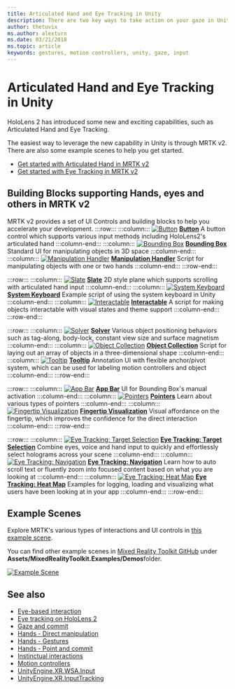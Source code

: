 ```yaml
---
title: Articulated Hand and Eye Tracking in Unity
description: There are two key ways to take action on your gaze in Unity, hand gestures and motion controllers.
author: thetuvix
ms.author: alexturn
ms.date: 03/21/2018
ms.topic: article
keywords: gestures, motion controllers, unity, gaze, input
---
```


# Articulated Hand and Eye Tracking in Unity

HoloLens 2 has introduced some new and exciting capabilities, such as Articulated Hand and Eye Tracking.

The easiest way to leverage the new capability in Unity is through MRTK v2. There are also some example scenes to help you get started.

* [Get started with Articulated Hand  in MRTK v2](https://microsoft.github.io/MixedRealityToolkit-Unity/Documentation/Input/HandTracking.html)
* [Get started with Eye Tracking in MRTK v2](https://microsoft.github.io/MixedRealityToolkit-Unity/Documentation/EyeTracking/EyeTracking_Main.html)

## Building Blocks supporting Hands, eyes and others in MRTK v2

MRTK v2 provides a set of UI Controls and building blocks to help you accelerate your development.
:::row:::
    :::column:::
[![Button](images/MRTK_Button_Main.png)](https://microsoft.github.io/MixedRealityToolkit-Unity/Documentation/README_Button.html) [**Button**](https://microsoft.github.io/MixedRealityToolkit-Unity/Documentation/README_Button.html)
A button control which supports various input methods including HoloLens2's articulated hand
    :::column-end:::
    :::column:::
[![Bounding Box](images/MRTK_BoundingBox_Main.png)](https://microsoft.github.io/MixedRealityToolkit-Unity/Documentation/README_BoundingBox.html) [**Bounding Box**](https://microsoft.github.io/MixedRealityToolkit-Unity/Documentation/README_BoundingBox.html)
Standard UI for manipulating objects in 3D space
    :::column-end:::
    :::column:::
[![Manipulation Handler](images/MRTK_Manipulation_Main.png)](https://microsoft.github.io/MixedRealityToolkit-Unity/Documentation/README_ManipulationHandler.html) [**Manipulation Handler**](https://microsoft.github.io/MixedRealityToolkit-Unity/Documentation/README_ManipulationHandler.html) 
Script for manipulating objects with one or two hands
    :::column-end:::
:::row-end:::

:::row:::
    :::column:::
 [![Slate](images/MRTK_Slate_Main.png)](https://microsoft.github.io/MixedRealityToolkit-Unity/Documentation/README_Slate.html) [**Slate**](https://microsoft.github.io/MixedRealityToolkit-Unity/Documentation/README_Slate.html) 
2D style plane which supports scrolling with articulated hand input
    :::column-end:::
    :::column:::
[![System Keyboard](images/MRTK_SystemKeyboard_Main.png)](https://microsoft.github.io/MixedRealityToolkit-Unity/Documentation/README_SystemKeyboard.html) [**System Keyboard**](https://microsoft.github.io/MixedRealityToolkit-Unity/Documentation/README_SystemKeyboard.html)
Example script of using the system keyboard in Unity
    :::column-end:::
    :::column:::
[![Interactable](images/InteractableExamples.png)](https://microsoft.github.io/MixedRealityToolkit-Unity/Documentation/README_Interactable.html) [**Interactable**](https://microsoft.github.io/MixedRealityToolkit-Unity/Documentation/README_Interactable.html)
A script for making objects interactable with visual states and theme support
    :::column-end:::
:::row-end:::

:::row:::
    :::column:::
[![Solver](images/MRTK_Solver_Main.png)](https://microsoft.github.io/MixedRealityToolkit-Unity/Documentation/README_Solver.html) [**Solver**](https://microsoft.github.io/MixedRealityToolkit-Unity/Documentation/README_Solver.html)
Various object positioning behaviors such as tag-along, body-lock, constant view size and surface magnetism
    :::column-end:::
    :::column:::
[![Object Collection](images/MRTK_ObjectCollection_Main.png)](https://microsoft.github.io/MixedRealityToolkit-Unity/Documentation/README_ManipulationHandler.html) [**Object Collection**](https://microsoft.github.io/MixedRealityToolkit-Unity/Documentation/README_ManipulationHandler.html) 
Script for laying out an array of objects in a three-dimensional shape
    :::column-end:::
    :::column:::
[![Tooltip](images/MRTK_Tooltip_Main.png)](https://microsoft.github.io/MixedRealityToolkit-Unity/Documentation/README_Tooltip.html) [**Tooltip**](https://microsoft.github.io/MixedRealityToolkit-Unity/Documentation/README_Tooltip.html)
Annotation UI with flexible anchor/pivot system, which can be used for labeling motion controllers and object
    :::column-end:::
:::row-end:::

:::row:::
    :::column:::
 [![App Bar](images/MRTK_AppBar_Main.png)](https://microsoft.github.io/MixedRealityToolkit-Unity/Documentation/README_AppBar.html) [**App Bar**](https://microsoft.github.io/MixedRealityToolkit-Unity/Documentation/README_AppBar.html)
UI for Bounding Box's manual activation
    :::column-end:::
    :::column:::
[![Pointers](images/MRTK_Pointer_Main.png)](https://microsoft.github.io/MixedRealityToolkit-Unity/Documentation/Input/Pointers.html) [**Pointers**](https://microsoft.github.io/MixedRealityToolkit-Unity/Documentation/Input/Pointers.html)
Learn about various types of pointers
    :::column-end:::
    :::column:::
[![Fingertip Visualization](images/MRTK_FingertipVisualization_Main.png)](https://microsoft.github.io/MixedRealityToolkit-Unity/Documentation/README_FingertipVisualization.html) [**Fingertip Visualization**](https://microsoft.github.io/MixedRealityToolkit-Unity/Documentation/README_FingertipVisualization.html)
Visual affordance on the fingertip, which improves the confidence for the direct interaction
    :::column-end:::
:::row-end:::

:::row:::
    :::column:::
 [![Eye Tracking: Target Selection](images/mrtk_et_targetselect.png)](https://microsoft.github.io/MixedRealityToolkit-Unity/Documentation/EyeTracking/EyeTracking_TargetSelection.html) [**Eye Tracking: Target Selection**](https://microsoft.github.io/MixedRealityToolkit-Unity/Documentation/EyeTracking/EyeTracking_TargetSelection.html) 
Combine eyes, voice and hand input to quickly and effortlessly select holograms across your scene
    :::column-end:::
    :::column:::
[![Eye Tracking: Navigation](images/mrtk_et_navigation.png)](https://microsoft.github.io/MixedRealityToolkit-Unity/Documentation/EyeTracking/EyeTracking_Navigation.html) [**Eye Tracking: Navigation**](https://microsoft.github.io/MixedRealityToolkit-Unity/Documentation/EyeTracking/EyeTracking_Navigation.html)
Learn how to auto scroll text or fluently zoom into focused content based on what you are looking at
    :::column-end:::
    :::column:::
 [![Eye Tracking: Heat Map](images/mrtk_et_heatmaps.png)](https://microsoft.github.io/MixedRealityToolkit-Unity/Documentation/EyeTracking/EyeTracking_Visualization.html) [**Eye Tracking: Heat Map**](https://microsoft.github.io/MixedRealityToolkit-Unity/Documentation/EyeTracking/EyeTracking_Visualization.html)
Examples for logging, loading and visualizing what users have been looking at in your app
    :::column-end:::
:::row-end:::

## Example Scenes

Explore MRTK's various types of interactions and UI controls in [this example scene](https://microsoft.github.io/MixedRealityToolkit-Unity/Documentation/README_HandInteractionExamples.html).

You can find  other example scenes in [Mixed Reality Toolkit GitHub](https://github.com/Microsoft/MixedRealityToolkit-Unity) under **Assets/MixedRealityToolkit.Examples/Demos**folder.

[![Example Scene](images/MRTK_Examples.png)](https://microsoft.github.io/MixedRealityToolkit-Unity/Documentation/README_HandInteractionExamples.html)

## See also

* [Eye-based interaction](eye-gaze-interaction.md)
* [Eye tracking on HoloLens 2](eye-tracking.md)
* [Gaze and commit](gaze-and-commit.md)
* [Hands - Direct manipulation](direct-manipulation.md)
* [Hands - Gestures](gaze-and-commit.md#composite-gestures)
* [Hands - Point and commit](point-and-commit.md)
* [Instinctual interactions](interaction-fundamentals.md)
* [Motion controllers](motion-controllers.md)
* [UnityEngine.XR.WSA.Input](https://docs.unity3d.com/ScriptReference/XR.WSA.Input.InteractionManager.html)
* [UnityEngine.XR.InputTracking](https://docs.unity3d.com/ScriptReference/XR.InputTracking.html)
